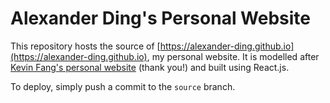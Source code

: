 # Alexander Ding's Personal Website

This repository hosts the source of [https://alexander-ding.github.io](https://alexander-ding.github.io), my personal website. It is modelled after [Kevin Fang's personal website](https://kevinzfang.com/) (thank you!) and built using React.js.

To deploy, simply push a commit to the `source` branch.
